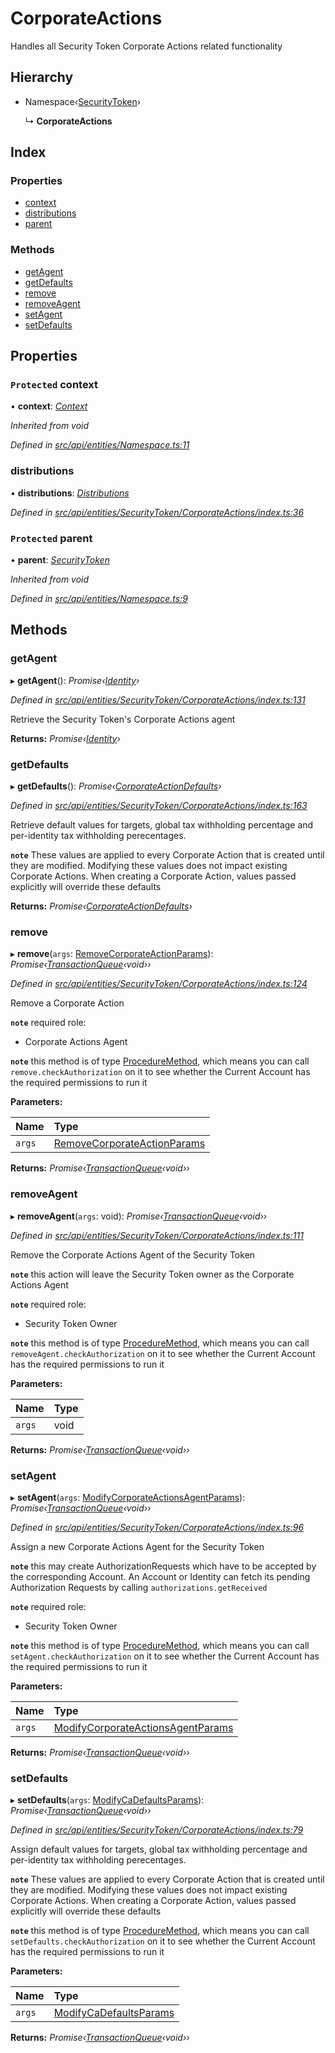 # CorporateActions

Handles all Security Token Corporate Actions related functionality

## Hierarchy

* Namespace‹[SecurityToken](securitytoken.md)›

  ↳ **CorporateActions**

## Index

### Properties

* [context](corporateactions.md#protected-context)
* [distributions](corporateactions.md#distributions)
* [parent](corporateactions.md#protected-parent)

### Methods

* [getAgent](corporateactions.md#getagent)
* [getDefaults](corporateactions.md#getdefaults)
* [remove](corporateactions.md#remove)
* [removeAgent](corporateactions.md#removeagent)
* [setAgent](corporateactions.md#setagent)
* [setDefaults](corporateactions.md#setdefaults)

## Properties

### `Protected` context

• **context**: [_Context_](context.md)

_Inherited from void_

_Defined in_ [_src/api/entities/Namespace.ts:11_](https://github.com/PolymathNetwork/polymesh-sdk/blob/23062de4/src/api/entities/Namespace.ts#L11)

### distributions

• **distributions**: [_Distributions_](distributions.md)

_Defined in_ [_src/api/entities/SecurityToken/CorporateActions/index.ts:36_](https://github.com/PolymathNetwork/polymesh-sdk/blob/23062de4/src/api/entities/SecurityToken/CorporateActions/index.ts#L36)

### `Protected` parent

• **parent**: [_SecurityToken_](securitytoken.md)

_Inherited from void_

_Defined in_ [_src/api/entities/Namespace.ts:9_](https://github.com/PolymathNetwork/polymesh-sdk/blob/23062de4/src/api/entities/Namespace.ts#L9)

## Methods

### getAgent

▸ **getAgent**\(\): _Promise‹_[_Identity_](identity.md)_›_

_Defined in_ [_src/api/entities/SecurityToken/CorporateActions/index.ts:131_](https://github.com/PolymathNetwork/polymesh-sdk/blob/23062de4/src/api/entities/SecurityToken/CorporateActions/index.ts#L131)

Retrieve the Security Token's Corporate Actions agent

**Returns:** _Promise‹_[_Identity_](identity.md)_›_

### getDefaults

▸ **getDefaults**\(\): _Promise‹_[_CorporateActionDefaults_](../interfaces/corporateactiondefaults.md)_›_

_Defined in_ [_src/api/entities/SecurityToken/CorporateActions/index.ts:163_](https://github.com/PolymathNetwork/polymesh-sdk/blob/23062de4/src/api/entities/SecurityToken/CorporateActions/index.ts#L163)

Retrieve default values for targets, global tax withholding percentage and per-identity tax withholding perecentages.

**`note`** These values are applied to every Corporate Action that is created until they are modified. Modifying these values does not impact existing Corporate Actions. When creating a Corporate Action, values passed explicitly will override these defaults

**Returns:** _Promise‹_[_CorporateActionDefaults_](../interfaces/corporateactiondefaults.md)_›_

### remove

▸ **remove**\(`args`: [RemoveCorporateActionParams](../interfaces/removecorporateactionparams.md)\): _Promise‹_[_TransactionQueue_](transactionqueue.md)_‹void››_

_Defined in_ [_src/api/entities/SecurityToken/CorporateActions/index.ts:124_](https://github.com/PolymathNetwork/polymesh-sdk/blob/23062de4/src/api/entities/SecurityToken/CorporateActions/index.ts#L124)

Remove a Corporate Action

**`note`** required role:

* Corporate Actions Agent

**`note`** this method is of type [ProcedureMethod](../interfaces/proceduremethod.md), which means you can call `remove.checkAuthorization` on it to see whether the Current Account has the required permissions to run it

**Parameters:**

| Name | Type |
| :--- | :--- |
| `args` | [RemoveCorporateActionParams](../interfaces/removecorporateactionparams.md) |

**Returns:** _Promise‹_[_TransactionQueue_](transactionqueue.md)_‹void››_

### removeAgent

▸ **removeAgent**\(`args`: void\): _Promise‹_[_TransactionQueue_](transactionqueue.md)_‹void››_

_Defined in_ [_src/api/entities/SecurityToken/CorporateActions/index.ts:111_](https://github.com/PolymathNetwork/polymesh-sdk/blob/23062de4/src/api/entities/SecurityToken/CorporateActions/index.ts#L111)

Remove the Corporate Actions Agent of the Security Token

**`note`** this action will leave the Security Token owner as the Corporate Actions Agent

**`note`** required role:

* Security Token Owner

**`note`** this method is of type [ProcedureMethod](../interfaces/proceduremethod.md), which means you can call `removeAgent.checkAuthorization` on it to see whether the Current Account has the required permissions to run it

**Parameters:**

| Name | Type |
| :--- | :--- |
| `args` | void |

**Returns:** _Promise‹_[_TransactionQueue_](transactionqueue.md)_‹void››_

### setAgent

▸ **setAgent**\(`args`: [ModifyCorporateActionsAgentParams](../interfaces/modifycorporateactionsagentparams.md)\): _Promise‹_[_TransactionQueue_](transactionqueue.md)_‹void››_

_Defined in_ [_src/api/entities/SecurityToken/CorporateActions/index.ts:96_](https://github.com/PolymathNetwork/polymesh-sdk/blob/23062de4/src/api/entities/SecurityToken/CorporateActions/index.ts#L96)

Assign a new Corporate Actions Agent for the Security Token

**`note`** this may create AuthorizationRequests which have to be accepted by the corresponding Account. An Account or Identity can fetch its pending Authorization Requests by calling `authorizations.getReceived`

**`note`** required role:

* Security Token Owner

**`note`** this method is of type [ProcedureMethod](../interfaces/proceduremethod.md), which means you can call `setAgent.checkAuthorization` on it to see whether the Current Account has the required permissions to run it

**Parameters:**

| Name | Type |
| :--- | :--- |
| `args` | [ModifyCorporateActionsAgentParams](../interfaces/modifycorporateactionsagentparams.md) |

**Returns:** _Promise‹_[_TransactionQueue_](transactionqueue.md)_‹void››_

### setDefaults

▸ **setDefaults**\(`args`: [ModifyCaDefaultsParams](../globals.md#modifycadefaultsparams)\): _Promise‹_[_TransactionQueue_](transactionqueue.md)_‹void››_

_Defined in_ [_src/api/entities/SecurityToken/CorporateActions/index.ts:79_](https://github.com/PolymathNetwork/polymesh-sdk/blob/23062de4/src/api/entities/SecurityToken/CorporateActions/index.ts#L79)

Assign default values for targets, global tax withholding percentage and per-identity tax withholding perecentages.

**`note`** These values are applied to every Corporate Action that is created until they are modified. Modifying these values does not impact existing Corporate Actions. When creating a Corporate Action, values passed explicitly will override these defaults

**`note`** this method is of type [ProcedureMethod](../interfaces/proceduremethod.md), which means you can call `setDefaults.checkAuthorization` on it to see whether the Current Account has the required permissions to run it

**Parameters:**

| Name | Type |
| :--- | :--- |
| `args` | [ModifyCaDefaultsParams](../globals.md#modifycadefaultsparams) |

**Returns:** _Promise‹_[_TransactionQueue_](transactionqueue.md)_‹void››_

